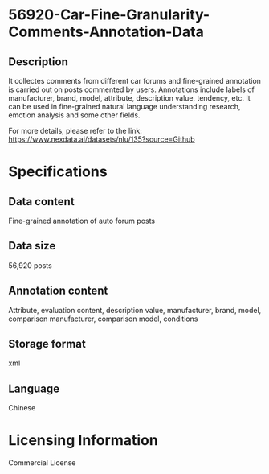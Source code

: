 # 56920-Car-Fine-Granularity-Comments-Annotation-Data

## Description
It collectes comments from different car forums and fine-grained annotation is carried out on posts commented by users. Annotations include labels of manufacturer, brand, model, attribute, description value, tendency, etc. It can be used in fine-grained natural language understanding research, emotion analysis and some other fields.

For more details, please refer to the link: https://www.nexdata.ai/datasets/nlu/135?source=Github


# Specifications
## Data content
Fine-grained annotation of auto forum posts
## Data size
56,920 posts
## Annotation content
Attribute, evaluation content, description value, manufacturer, brand, model, comparison manufacturer, comparison model, conditions
## Storage format
xml
## Language
Chinese

# Licensing Information
Commercial License
